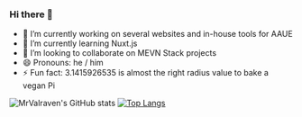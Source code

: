### Hi there 👋

- 🔭 I’m currently working on several websites and in-house tools for AAUE
- 🌱 I’m currently learning Nuxt.js
- 👯 I’m looking to collaborate on MEVN Stack projects
- 😄 Pronouns: he / him
- ⚡ Fun fact: 3.1415926535 is almost the right radius value to bake a vegan Pi

![MrValraven's GitHub stats](https://github-readme-stats.vercel.app/api?username=MrValraven&show_icons=true&theme=radical)
[![Top Langs](https://github-readme-stats.vercel.app/api/top-langs/?username=MrValraven&layout=compact)](https://github.com/anuraghazra/github-readme-stats)
